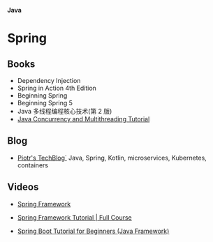 **Java**

# Spring

## Books

- Dependency Injection
- Spring in Action 4th Edition
- Beginning Spring
- Beginning Spring 5
- Java 多线程编程核心技术(第 2 版)
- [Java Concurrency and Multithreading Tutorial](https://github.com/keer2345/reading-notes/tree/main/it/java/Java-Concurrency-and-Multithreading-Tutorial)

## Blog

- [Piotr's TechBlog`](https://piotrminkowski.com/about-me/) Java, Spring, Kotlin, microservices, Kubernetes, containers

## Videos

- [Spring Framework](notes/11b00a2a105e415685642616dca429a4.md)
- [Spring Framework Tutorial | Full Course](https://www.youtube.com/watch?v=If1Lw4pLLEo)

- [Spring Boot Tutorial for Beginners (Java Framework)](https://www.youtube.com/watch?v=vtPkZShrvXQ)
